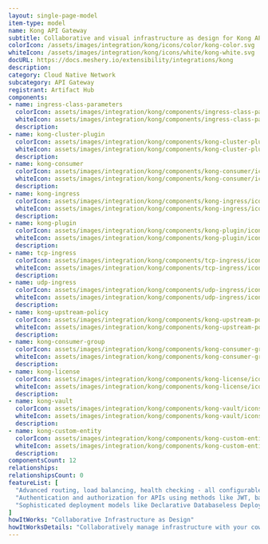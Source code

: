 ```yaml
---
layout: single-page-model
item-type: model
name: Kong API Gateway
subtitle: Collaborative and visual infrastructure as design for Kong API Gateway
colorIcon: /assets/images/integration/kong/icons/color/kong-color.svg
whiteIcon: /assets/images/integration/kong/icons/white/kong-white.svg
docURL: https://docs.meshery.io/extensibility/integrations/kong
description: 
category: Cloud Native Network
subcategory: API Gateway
registrant: Artifact Hub
components: 
- name: ingress-class-parameters
  colorIcon: assets/images/integration/kong/components/ingress-class-parameters/icons/color/ingress-class-parameters-color.svg
  whiteIcon: assets/images/integration/kong/components/ingress-class-parameters/icons/white/ingress-class-parameters-white.svg
  description: 
- name: kong-cluster-plugin
  colorIcon: assets/images/integration/kong/components/kong-cluster-plugin/icons/color/kong-cluster-plugin-color.svg
  whiteIcon: assets/images/integration/kong/components/kong-cluster-plugin/icons/white/kong-cluster-plugin-white.svg
  description: 
- name: kong-consumer
  colorIcon: assets/images/integration/kong/components/kong-consumer/icons/color/kong-consumer-color.svg
  whiteIcon: assets/images/integration/kong/components/kong-consumer/icons/white/kong-consumer-white.svg
  description: 
- name: kong-ingress
  colorIcon: assets/images/integration/kong/components/kong-ingress/icons/color/kong-ingress-color.svg
  whiteIcon: assets/images/integration/kong/components/kong-ingress/icons/white/kong-ingress-white.svg
  description: 
- name: kong-plugin
  colorIcon: assets/images/integration/kong/components/kong-plugin/icons/color/kong-plugin-color.svg
  whiteIcon: assets/images/integration/kong/components/kong-plugin/icons/white/kong-plugin-white.svg
  description: 
- name: tcp-ingress
  colorIcon: assets/images/integration/kong/components/tcp-ingress/icons/color/tcp-ingress-color.svg
  whiteIcon: assets/images/integration/kong/components/tcp-ingress/icons/white/tcp-ingress-white.svg
  description: 
- name: udp-ingress
  colorIcon: assets/images/integration/kong/components/udp-ingress/icons/color/udp-ingress-color.svg
  whiteIcon: assets/images/integration/kong/components/udp-ingress/icons/white/udp-ingress-white.svg
  description: 
- name: kong-upstream-policy
  colorIcon: assets/images/integration/kong/components/kong-upstream-policy/icons/color/kong-upstream-policy-color.svg
  whiteIcon: assets/images/integration/kong/components/kong-upstream-policy/icons/white/kong-upstream-policy-white.svg
  description: 
- name: kong-consumer-group
  colorIcon: assets/images/integration/kong/components/kong-consumer-group/icons/color/kong-consumer-group-color.svg
  whiteIcon: assets/images/integration/kong/components/kong-consumer-group/icons/white/kong-consumer-group-white.svg
  description: 
- name: kong-license
  colorIcon: assets/images/integration/kong/components/kong-license/icons/color/kong-license-color.svg
  whiteIcon: assets/images/integration/kong/components/kong-license/icons/white/kong-license-white.svg
  description: 
- name: kong-vault
  colorIcon: assets/images/integration/kong/components/kong-vault/icons/color/kong-vault-color.svg
  whiteIcon: assets/images/integration/kong/components/kong-vault/icons/white/kong-vault-white.svg
  description: 
- name: kong-custom-entity
  colorIcon: assets/images/integration/kong/components/kong-custom-entity/icons/color/kong-custom-entity-color.svg
  whiteIcon: assets/images/integration/kong/components/kong-custom-entity/icons/white/kong-custom-entity-white.svg
  description: 
componentsCount: 12
relationships: 
relationshipsCount: 0
featureList: [
  "Advanced routing, load balancing, health checking - all configurable via a RESTful admin API or declarative configuration.",
  "Authentication and authorization for APIs using methods like JWT, basic auth, OAuth, ACLs and more.",
  "Sophisticated deployment models like Declarative Databaseless Deployment and Hybrid Deployment (control plane/data plane separation) without any vendor lock-in."
]
howItWorks: "Collaborative Infrastructure as Design"
howItWorksDetails: "Collaboratively manage infrastructure with your coworkers synchronously sharing the same designs."
---
```

